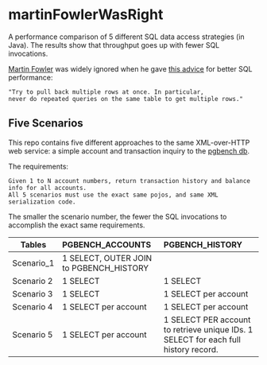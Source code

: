 martinFowlerWasRight
====================

A performance comparison of 5 different SQL data access strategies (in Java).  The results show that throughput goes up with fewer SQL invocations.

[Martin Fowler](http://martinfowler.com/) was widely ignored when he gave [this advice](http://www.informit.com/articles/article.aspx?p=30661&seqNum=3) for better SQL performance:

```
"Try to pull back multiple rows at once. In particular, 
never do repeated queries on the same table to get multiple rows."
```

Five Scenarios
--------------
This repo contains five different approaches to the same XML-over-HTTP web service:  a simple account and transaction inquiry to the [pgbench db](http://www.postgresql.org/docs/9.2/static/pgbench.html).  

The requirements:  

```
Given 1 to N account numbers, return transaction history and balance info for all accounts.  
All 5 scenarios must use the exact same pojos, and same XML serialization code.
```

The smaller the scenario number, the fewer the SQL invocations to accomplish the exact same requirements.



| Tables        | PGBENCH_ACCOUNTS           | PGBENCH_HISTORY  |
| ------------- |:--------------|:----- |
| Scenario_1    | 1 SELECT, OUTER JOIN to PGBENCH_HISTORY      |  |
| Scenario 2    | 1 SELECT      |   1 SELECT |
| Scenario 3    | 1 SELECT      | 1 SELECT per account |
| Scenario 4    | 1 SELECT per account  | 1 SELECT per account |
| Scenario 5    | 1 SELECT per account  | 1 SELECT PER account to retrieve unique IDs.  1 SELECT for each full history record. |
